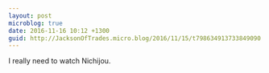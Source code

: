 ```yaml
---
layout: post
microblog: true
date: 2016-11-16 10:12 +1300
guid: http://JacksonOfTrades.micro.blog/2016/11/15/t798634913733849090.html
---
```

I really need to watch Nichijou.
